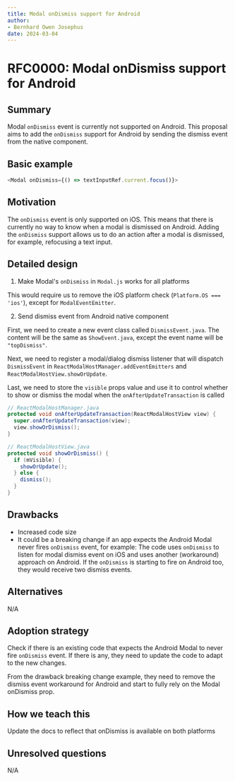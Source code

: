 ```yaml
---
title: Modal onDismiss support for Android
author:
- Bernhard Owen Josephus
date: 2024-03-04
---
```


# RFC0000: Modal onDismiss support for Android

## Summary

Modal `onDismiss` event is currently not supported on Android. This proposal aims to add the `onDismiss` support for Android by sending the dismiss event from the native component.

## Basic example

```js
<Modal onDismiss={() => textInputRef.current.focus()}>
```

## Motivation

The `onDismiss` event is only supported on iOS. This means that there is currently no way to know when a modal is dismissed on Android. Adding the `onDismiss` support allows us to do an action after a modal is dismissed, for example, refocusing a text input.

## Detailed design

1. Make Modal's `onDismiss` in `Modal.js` works for all platforms

This would require us to remove the iOS platform check (`Platform.OS === 'ios'`), except for `ModalEventEmitter`.

2. Send dismiss event from Android native component

First, we need to create a new event class called `DismissEvent.java`. The content will be the same as `ShowEvent.java`, except the event name will be `"topDismiss"`.

Next, we need to register a modal/dialog dismiss listener that will dispatch `DismissEvent` in `ReactModalHostManager.addEventEmitters` and `ReactModalHostView.showOrUpdate`.

Last, we need to store the `visible` props value and use it to control whether to show or dismiss the modal when the `onAfterUpdateTransaction` is called

```java
// ReactModalHostManager.java
protected void onAfterUpdateTransaction(ReactModalHostView view) {
  super.onAfterUpdateTransaction(view);
  view.showOrDismiss();
}

// ReactModalHostView.java
protected void showOrDismiss() {
  if (mVisible) {
    showOrUpdate();
  } else {
    dismiss();
  }
}
```

## Drawbacks

- Increased code size
- It could be a breaking change if an app expects the Android Modal never fires `onDismiss` event, for example:
The code uses `onDismiss` to listen for modal dismiss event on iOS and uses another (workaround) approach on Android. If the `onDismiss` is starting to fire on Android too, they would receive two dismiss events.

## Alternatives

N/A

## Adoption strategy

Check if there is an existing code that expects the Android Modal to never fire `onDismiss` event. If there is any, they need to update the code to adapt to the new changes. 

From the drawback breaking change example, they need to remove the dismiss event workaround for Android and start to fully rely on the Modal onDismiss prop.

## How we teach this

Update the docs to reflect that onDismiss is available on both platforms

## Unresolved questions

N/A
